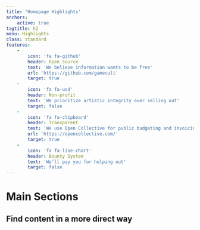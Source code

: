 ```yaml
---
title: 'Homepage Highlights'
anchors:
    active: true
tagtitle: h2
menu: Highlights
class: standard
features:
    -
        icon: 'fa fa-github'
        header: Open Source 
        text: 'We believe information wants to be free'
        url: 'https://github.com/gamecult'
        target: true
    -
        icon: 'fa fa-usd'
        header: Non-profit
        text: 'We prioritize artistic integrity over selling out'
        target: false
    -
        icon: 'fa fa-clipboard'
        header: Transparent
        text: 'We use Open Collective for public budgeting and invoicing'
        url: 'https://opencollective.com/'
        target: true
    -
        icon: 'fa fa-line-chart'
        header: Bounty System
        text: 'We’ll pay you for helping out'
        target: false
---
```


# Main Sections
## **Find content in a more direct way**